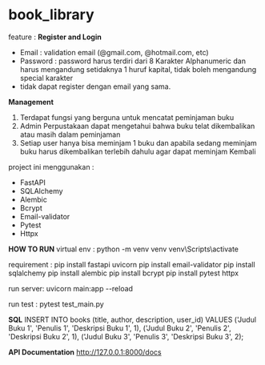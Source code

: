 # book_library
feature :
**Register and Login**
- Email     : validation email (@gmail.com, @hotmail.com, etc)
- Password  : password harus terdiri dari 8 Karakter Alphanumeric dan harus mengandung setidaknya 1 huruf kapital, tidak boleh mengandung special karakter
- tidak dapat register dengan email yang sama.

**Management**
1. Terdapat fungsi yang berguna untuk mencatat peminjaman buku
2. Admin Perpustakaan dapat mengetahui bahwa buku telat dikembalikan atau masih dalam peminjaman
3. Setiap user hanya bisa meminjam 1 buku dan apabila sedang meminjam buku harus dikembalikan terlebih dahulu agar dapat meminjam Kembali


project ini menggunakan :
- FastAPI
- SQLAlchemy
- Alembic
- Bcrypt
- Email-validator
- Pytest
- Httpx 


**HOW TO RUN**
virtual env :
   python -m venv venv
   venv\Scripts\activate

requirement :
   pip install fastapi uvicorn
   pip install email-validator
   pip install sqlalchemy
   pip install alembic
   pip install bcrypt
   pip install pytest httpx

run server:
   uvicorn main:app --reload

run test :
   pytest test_main.py

**SQL**
INSERT INTO books (title, author, description, user_id) VALUES
('Judul Buku 1', 'Penulis 1', 'Deskripsi Buku 1', 1),
('Judul Buku 2', 'Penulis 2', 'Deskripsi Buku 2', 1),
('Judul Buku 3', 'Penulis 3', 'Deskripsi Buku 3', 2);

**API Documentation**
http://127.0.0.1:8000/docs




